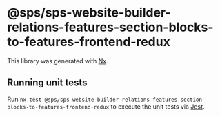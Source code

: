 # @sps/sps-website-builder-relations-features-section-blocks-to-features-frontend-redux

This library was generated with [Nx](https://nx.dev).

## Running unit tests

Run `nx test @sps/sps-website-builder-relations-features-section-blocks-to-features-frontend-redux` to execute the unit tests via [Jest](https://jestjs.io).
